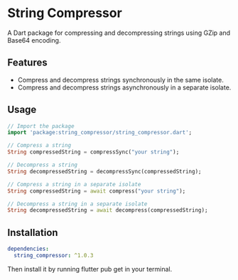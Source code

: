 # String Compressor

A Dart package for compressing and decompressing strings using GZip and Base64 encoding.

## Features

- Compress and decompress strings synchronously in the same isolate.
- Compress and decompress strings asynchronously in a separate isolate.

## Usage

```dart
// Import the package
import 'package:string_compressor/string_compressor.dart';

// Compress a string
String compressedString = compressSync("your string");

// Decompress a string
String decompressedString = decompressSync(compressedString);

// Compress a string in a separate isolate
String compressedString = await compress("your string");

// Decompress a string in a separate isolate
String decompressedString = await decompress(compressedString);
```

## Installation
```yaml
dependencies:
  string_compressor: ^1.0.3
```
Then install it by running flutter pub get in your terminal.